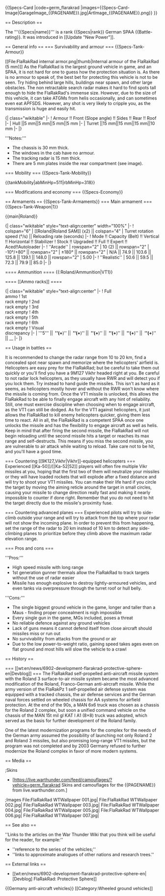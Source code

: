 {{Specs-Card
|code=germ_flarakrad
|images={{Specs-Card-Image|GarageImage_{{PAGENAME}}.jpg|ArtImage_{{PAGENAME}}.png}}
}}

== Description ==
<!-- ''In the description, the first part should be about the history of the creation and combat usage of the vehicle, as well as its key features. In the second part, tell the reader about the ground vehicle in the game. Insert a screenshot of the vehicle, so that if the novice player does not remember the vehicle by name, he will immediately understand what kind of vehicle the article is talking about.'' -->
The '''{{Specs|name}}''' is a rank {{Specs|rank}} German SPAA {{Battle-rating}}. It was introduced in [[Update "New Power"]].

== General info ==
=== Survivability and armour ===
{{Specs-Tank-Armour}}
<!-- ''Describe armour protection. Note the most well protected and key weak areas. Appreciate the layout of modules as well as the number and location of crew members. Is the level of armour protection sufficient, is the placement of modules helpful for survival in combat? If necessary use a visual template to indicate the most secure and weak zones of the armour.'' -->
[[File:FlaRakRad internal armor.png|thumb|Internal armour of the FlaRakRad (5 mm)]]
As the FlaRakRad is the largest ground vehicle in game, and an SPAA, it is not hard for one to guess how the protection situation is. As there is no armour to speak of, the best bet for protecting this vehicle is not to be seen. Try hiding behind large hills, buildings near spawn, and other large obstacles. The non retractable search radar makes it hard to find spots tall enough to hide the FlaRakRad's immense size. However, due to the size of this vehicle, it can take ATGMs from helis occasionally, and can sometimes even eat APFSDS. However, any shot is very likely to cripple you, as the transmission is huge and easily hit.

{| class="wikitable"
|-
! Armour !! Front (Slope angle) !! Sides !! Rear !! Roof
|-
| Hull ||5 mm||5 mm||5 mm||5 mm
|-
| Turret ||15 mm||15 mm||15 mm||10 mm
|-
|}

'''Notes:'''

* The chassis is 30 mm thick.
* The windows in the cab have no armour.
* The tracking radar is 15 mm thick.
* There are 5 mm plates inside the rear compartment (see image).

=== Mobility ===
{{Specs-Tank-Mobility}}
<!-- ''Write about the mobility of the ground vehicle. Estimate the specific power and manoeuvrability, as well as the maximum speed forwards and backwards.'' -->

{{tankMobility|abMinHp=511|rbMinHp=318}}

=== Modifications and economy ===
{{Specs-Economy}}

== Armaments ==
{{Specs-Tank-Armaments}}
=== Main armament ===
{{Specs-Tank-Weapon|1}}
<!-- ''Give the reader information about the characteristics of the main gun. Assess its effectiveness in a battle based on the reloading speed, ballistics and the power of shells. Do not forget about the flexibility of the fire, that is how quickly the cannon can be aimed at the target, open fire on it and aim at another enemy. Add a link to the main article on the gun: <code><nowiki>{{main|Name of the weapon}}</nowiki></code>. Describe in general terms the ammunition available for the main gun. Give advice on how to use them and how to fill the ammunition storage.'' -->
{{main|Roland}}

{| class="wikitable" style="text-align:center" width="100%"
|-
! colspan="6" | [[Roland|Roland SAM]] (x2) || colspan="4" | Turret rotation speed (°/s) || Reloading rate (seconds)
|-
! Mode !! Capacity (Belt) !! Vertical !! Horizontal !! Stabilizer
! Stock !! Upgraded !! Full !! Expert !! Aced!!Autoloader
|-
! ''Arcade''
| rowspan="2" | 10 (2) || rowspan="2" | -10°/+80° || rowspan="2" | ±180° || rowspan="2" | N/A || 74.9 || 103.6 || 125.8 || 139.1 || 148.0 || rowspan="2" | 5.00 
|-
! ''Realistic''
| 50.6 || 59.5 || 72.3 || 79.9 || 85.0
|-
|}

==== Ammunition ====
{{:Roland/Ammunition|VT1}}

==== [[Ammo racks]] ====
<!-- [[File:Ammoracks_{{PAGENAME}}.png|right|thumb|x250px|[[Ammo racks]] of the {{PAGENAME}}]] -->
<!-- '''Last updated:''' -->
{| class="wikitable" style="text-align:center"
|-
! Full<br>ammo
! 1st<br>rack empty
! 2nd<br>rack empty
! 3rd<br>rack empty
! 4th<br>rack empty
! 5th<br>rack empty
! 6th<br>rack empty
! Visual<br>discrepancy
|-
| '''5''' || __&nbsp;''(+__)'' || __&nbsp;''(+__)'' || __&nbsp;''(+__)'' || __&nbsp;''(+__)'' || __&nbsp;''(+__)'' || __&nbsp;''(+__)'' || __
|-
|}

== Usage in battles ==
<!-- ''Describe the tactics of playing in the vehicle, the features of using vehicles in the team and advice on tactics. Refrain from creating a "guide" - do not impose a single point of view but instead give the reader food for thought. Describe the most dangerous enemies and give recommendations on fighting them. If necessary, note the specifics of the game in different modes (AB, RB, SB).'' -->
It is recommended to change the radar range from 10 to 20 km, find a concealed spot near spawn and memorize where the helicopters' airfield is. Helicopters are easy prey for the FlaRakRad; but be careful to take them out quickly or you'll find you have a 9M127 Vikhr headed right at you. Be careful to not radar lock helicopters, as they usually have RWR and will detect you if you lock them. Try instead to hand guide the missiles. This isn't as hard as it seems, as helicopters mostly hover and without the RWR won't know where the missile is coming from. Once the VT1 missile is unlocked, this allows the FlaRakRad to be able to finally engage aircraft with any hint of reliability. Still, one must exercise discipline when choosing when to engage aircraft, as the VT1 can still be dodged. As for the VT1 against helicopters, it just allows the FlaRakRad to kill enemy helicopters quicker, giving them less time to react. All in all, the FlaRakRad is a competent SPAA once one unlocks the missile and has the flexibility to engage aircraft as well as helis. Keep in mind that after firing the second missile, the FlaRakRad will not begin reloading until the second missile hits a target or reaches its max range and self-destructs. This means if you miss the second missile, you are vulnerable to air attack while waiting to reload. Take care not to be hit, and you'll have a good time.

=== Countering [[9K127_Vikhr|Vikhr]]-equipped helicopters ===
Experienced [[Ka-50]]/[[Ka-52|52]] players will often fire multiple Vikr missiles at you, hoping that the first two of them will neutralize your missiles or they will have loaded rockets that will explode after a fixed distance and will try to shoot your VT1 missiles. You can make their life hard if you circle the target by moving the aiming reticle around the target in small circles, causing your missile to change direction really fast and making it nearly impossible to counter if done right. Remember that you do not need to hit the target directly due to the missile's proximity fuse.

=== Countering advanced planes ===
Experienced pilots will try to side-climb outside your range and will try to attack from the top where your radar will not show the incoming plane. In order to prevent this from happening, set the range of the radar to 20 km instead of 10 km to detect any side-climbing planes to prioritize before they climb above the maximum radar elevation range.

=== Pros and cons ===
<!-- ''Summarise and briefly evaluate the vehicle in terms of its characteristics and combat effectiveness. Mark its pros and cons in a bulleted list. Try not to use more than 6 points for each of the characteristics. Avoid using categorical definitions such as "bad", "good" and the like - use substitutions with softer forms such as "inadequate" and "effective".'' -->

'''Pros:'''

* High speed missile with long range
* 1st generation gunner thermals allow the FlaRakRad to track targets without the use of radar easier
* Missile has enough explosive to destroy lightly-armoured vehicles, and even tanks via overpressure through the turret roof or hull belly.

'''Cons:'''

* The single biggest ground vehicle in the game, longer and taller than a Maus - finding proper concealment is nigh impossible
* Every single gun in the game, MGs included, poses a threat
* No reliable defence against any ground vehicles
* Lack of guns means it cannot defend itself from close aircraft should missiles miss or run out
* No survivability from attacks from the ground or air
* Due to the low power-to-weight ratio, gaining speed takes ages even on flat ground and most hills will slow the vehicle to a crawl

== History ==
<!-- ''Describe the history of the creation and combat usage of the vehicle in more detail than in the introduction. If the historical reference turns out to be too long, take it to a separate article, taking a link to the article about the vehicle and adding a block "/History" (example: <nowiki>https://wiki.warthunder.com/(Vehicle-name)/History</nowiki>) and add a link to it here using the <code>main</code> template. Be sure to reference text and sources by using <code><nowiki><ref></ref></nowiki></code>, as well as adding them at the end of the article with <code><nowiki><references /></nowiki></code>. This section may also include the vehicle's dev blog entry (if applicable) and the in-game encyclopedia description (under <code><nowiki>=== In-game description ===</nowiki></code>, also if applicable).'' -->
=== [[wt:en/news/6902-development-flarakrad-protective-sphere-en|Devblog]] ===
The FlaRakRad self-propelled anti-aircraft missile system with the Roland 3 surface-to-air missile system became the most advanced modification of the Roland, Franco-German anti-aircraft missile. While the army version of the FlaRakPz 1 self-propelled air defense system was equipped with a tracked chassis, the air defense services and the German naval forces settled on wheeled chassis for AA systems for airfield protection. At the end of the 90s, a MAN 6x6 truck was chosen as a chassis for the Roland 2 complex, but soon a unified command vehicle on the chassis of the MAN 15t mil gl KAT I A1 (8×8) truck was adopted, which served as the basis for further development of the Roland family.

One of the latest modernization programs for the complex for the needs of the German army assumed the possibility of launching not only Roland 2 and Roland 3 missiles, but also promising long-range VT1 missiles, but the program was not completed and by 2003 Germany refused to further modernize the Roland complex in favor of more modern systems.

== Media ==
<!-- ''Excellent additions to the article would be video guides, screenshots from the game, and photos.'' -->

;Skins

* [https://live.warthunder.com/feed/camouflages/?vehicle=germ_flarakrad Skins and camouflages for the {{PAGENAME}} from live.warthunder.com.]

;Images
<gallery mode="packed" caption="FlaRakRad Devblog Images" heights="150">
File:FlaRakRad WTWallpaper 001.jpg|
File:FlaRakRad WTWallpaper 002.jpg|
File:FlaRakRad WTWallpaper 003.jpg|
File:FlaRakRad WTWallpaper 004.jpg|
File:FlaRakRad WTWallpaper 005.jpg|
File:FlaRakRad WTWallpaper 006.jpg|
File:FlaRakRad WTWallpaper 007.jpg|
</gallery>

== See also ==
<!-- ''Links to the articles on the War Thunder Wiki that you think will be useful for the reader, for example:''
* ''reference to the series of the vehicles;''
* ''links to approximate analogues of other nations and research trees.'' -->
''Links to the articles on the War Thunder Wiki that you think will be useful for the reader, for example:''

* ''reference to the series of the vehicles;''
* ''links to approximate analogues of other nations and research trees.''

== External links ==
<!-- ''Paste links to sources and external resources, such as:''
* ''topic on the official game forum;''
* ''other literature.'' -->

* [[wt:en/news/6902-development-flarakrad-protective-sphere-en|[Devblog] FlaRakRad: Protective Sphere]]

{{Germany anti-aircraft vehicles}}
[[Category:Wheeled ground vehicles]]